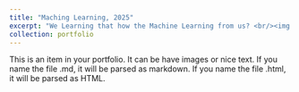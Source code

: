```yaml
---
title: "Maching Learning, 2025"
excerpt: "We Learning that how the Machine Learning from us? <br/><img src='/images/aijunly.jpg'>"
collection: portfolio
---
```


This is an item in your portfolio. It can be have images or nice text. If you name the file .md, it will be parsed as markdown. If you name the file .html, it will be parsed as HTML. 
